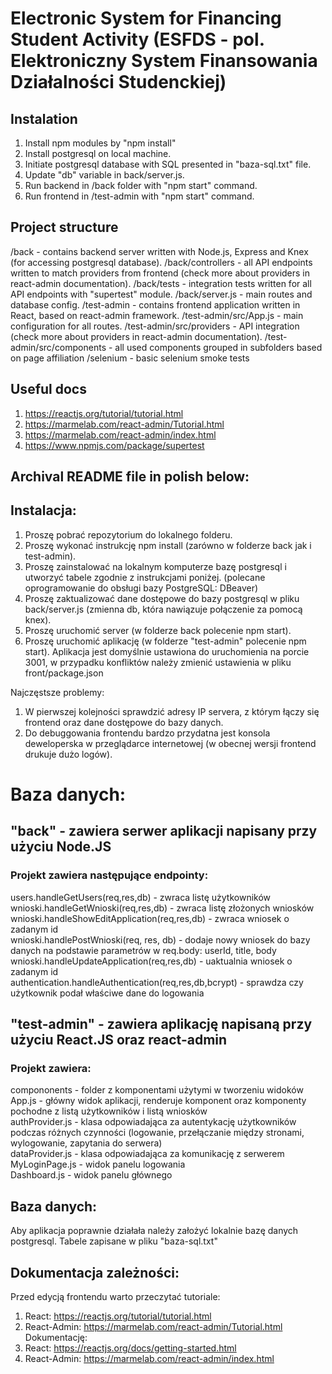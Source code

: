 # Electronic System for Financing Student Activity (ESFDS - pol. Elektroniczny System Finansowania  Działalności Studenckiej)

## Instalation
1. Install npm modules by "npm install"
2. Install postgresql on local machine.
3. Initiate postgresql database with SQL presented in "baza-sql.txt" file.
4. Update "db" variable in back/server.js.
5. Run backend in /back folder with "npm start" command.
6. Run frontend in /test-admin with "npm start" command.

## Project structure
/back - contains backend server written with Node.js, Express and Knex (for accessing postgresql database).
/back/controllers - all API endpoints written to match providers from frontend (check more about providers in react-admin documentation).
/back/tests - integration tests written for all API endpoints with "supertest" module.
/back/server.js - main routes and database config.
/test-admin - contains frontend application written in React, based on react-admin framework.
/test-admin/src/App.js - main configuration for all routes.
/test-admin/src/providers - API integration (check more about providers in react-admin documentation).
/test-admin/src/components - all used components grouped in subfolders based on page affiliation
/selenium - basic selenium smoke tests

## Useful docs
1. https://reactjs.org/tutorial/tutorial.html
2. https://marmelab.com/react-admin/Tutorial.html
3. https://marmelab.com/react-admin/index.html
4. https://www.npmjs.com/package/supertest


## Archival README file in polish below:

## Instalacja:
1. Proszę pobrać repozytorium do lokalnego folderu.
2. Proszę wykonać instrukcję npm install (zarówno w folderze back jak i test-admin).
3. Proszę zainstalować na lokalnym komputerze bazę postgresql i utworzyć tabele zgodnie z instrukcjami poniżej.
(polecane oprogramowanie do obsługi bazy PostgreSQL: DBeaver)
4. Proszę zaktualizować dane dostępowe do bazy postgresql w pliku back/server.js (zmienna db, która nawiązuje połączenie za pomocą knex).
5. Proszę uruchomić server (w folderze back polecenie npm start).
6. Proszę uruchomić aplikację (w folderze "test-admin" polecenie npm start). Aplikacja jest domyślnie ustawiona do uruchomienia na porcie 3001, w przypadku konfliktów należy zmienić ustawienia w pliku front/package.json

Najczęstsze problemy:
1) W pierwszej kolejności sprawdzić adresy IP servera, z którym łączy się frontend oraz dane dostępowe do bazy danych.
2) Do debuggowania frontendu bardzo przydatna jest konsola deweloperska w przeglądarce internetowej (w obecnej wersji frontend drukuje dużo logów).

Baza danych:
=======
## "back" - zawiera serwer aplikacji napisany przy użyciu Node.JS  
### Projekt zawiera następujące endpointy:  
users.handleGetUsers(req,res,db) - zwraca listę użytkowników  
wnioski.handleGetWnioski(req,res,db) - zwraca listę złożonych wniosków  
wnioski.handleShowEditApplication(req,res,db) - zwraca wniosek o zadanym id  
wnioski.handlePostWnioski(req, res, db) - dodaje nowy wniosek do bazy danych na podstawie parametrów w req.body: userId, title, body  
wnioski.handleUpdateApplication(req,res,db) - uaktualnia wniosek o zadanym id  
authentication.handleAuthentication(req,res,db,bcrypt) - sprawdza czy użytkownik podał właściwe dane do logowania  
  
## "test-admin" - zawiera aplikację napisaną przy użyciu React.JS oraz react-admin  
### Projekt zawiera:  
compononents - folder z komponentami użytymi w tworzeniu widoków  
App.js - główny widok aplikacji, renderuje komponent <Admin> oraz komponenty pochodne <Resource> z listą użytkowników i listą wniosków  
authProvider.js - klasa odpowiadająca za autentykację użytkowników podczas różnych czynności (logowanie, przełączanie między stronami, wylogowanie, zapytania do serwera)  
dataProvider.js - klasa odpowiadająca za komunikację z serwerem  
MyLoginPage.js - widok panelu logowania  
Dashboard.js - widok panelu głównego  

## Baza danych:
Aby aplikacja poprawnie działała należy założyć lokalnie bazę danych postgresql.
Tabele zapisane w pliku "baza-sql.txt"

## Dokumentacja zależności:
Przed edycją frontendu warto przeczytać tutoriale:
1) React: https://reactjs.org/tutorial/tutorial.html
2) React-Admin: https://marmelab.com/react-admin/Tutorial.html
Dokumentację:
1) React: https://reactjs.org/docs/getting-started.html
2) React-Admin: https://marmelab.com/react-admin/index.html


